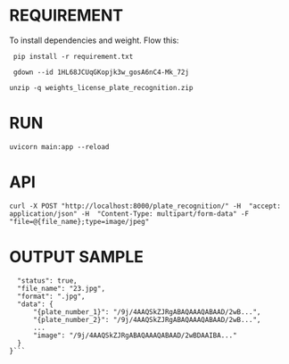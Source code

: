 # REQUIREMENT
To install dependencies and weight. Flow this:

``` pip install -r requirement.txt```

``` gdown --id 1HL68JCUqGKopjk3w_gosA6nC4-Mk_72j```

``` unzip -q weights_license_plate_recognition.zip ```

# RUN
```uvicorn main:app --reload```
# API
```curl -X POST "http://localhost:8000/plate_recognition/" -H  "accept: application/json" -H  "Content-Type: multipart/form-data" -F "file=@{file_name};type=image/jpeg"```
# OUTPUT SAMPLE
```{
  "status": true,
  "file_name": "23.jpg",
  "format": ".jpg",
  "data": {
      "{plate_number_1}": "/9j/4AAQSkZJRgABAQAAAQABAAD/2wB...",
      "{plate_number_2}": "/9j/4AAQSkZJRgABAQAAAQABAAD/2wB...",
      ...
      "image": "/9j/4AAQSkZJRgABAQAAAQABAAD/2wBDAAIBA..."
  }
}```
